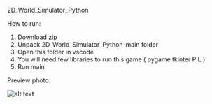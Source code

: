 2D_World_Simulator_Python

How to run:
1. Download zip
2. Unpack 2D_World_Simulator_Python-main folder
3. Open this folder in vscode
4. You will need few libraries to run this game ( pygame tkinter PIL )
5. Run main

Preview photo:

![alt text](https://github.com/wiktornazaruk/2D_World_Simulator_Python/blob/main/preview.png?raw=true)
   
